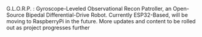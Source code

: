 G.L.O.R.P. : Gyroscope-Leveled Observational Recon Patroller, an Open-Source Bipedal Differential-Drive Robot. Currently ESP32-Based, will be moving to RaspberryPi in the future. 
More updates and content to be rolled out as project progresses further
